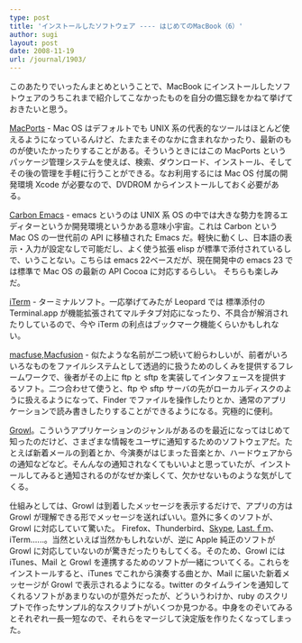 ```yaml
---
type: post
title: 'インストールしたソフトウェア ---- はじめてのMacBook（6）'
author: sugi
layout: post
date: 2008-11-19
url: /journal/1903/
---
```

このあたりでいったんまとめということで、MacBook にインストールしたソフトウェアのうちこれまで紹介してこなかったものを自分の備忘録をかねて挙げておきたいと思う。

<a href="http://www.macports.org/" onclick="_gaq.push(['_trackEvent', 'outbound-article', 'http://www.macports.org/', 'MacPorts']);" >MacPorts</a> - Mac OS はデフォルトでも UNIX 系の代表的なツールはほとんど使えるようになっているんけど、たまたまそのなかに含まれなかったり、最新のものが使いたかったりすることがある。そういうときにはこの MacPorts というパッケージ管理システムを使えば、検索、ダウンロード、インストール、そしてその後の管理を手軽に行うことができる。なお利用するには Mac OS 付属の開発環境 Xcode が必要なので、DVDROM からインストールしておく必要がある。

[Carbon Emacs][1] - emacs というのは UNIX 系 OS の中では大きな勢力を誇るエディターというか開発環境というかある意味小宇宙。これは Carbon という Mac OS の一世代前の API に移植された Emacs だ。軽快に動くし、日本語の表示・入力が設定なしで可能だし、よく使う拡張 elisp が標準で添付されているしで、いうことない。こちらは emacs 22ベースだが、現在開発中の emacs 23 では標準で Mac OS の最新の API Cocoa に対応するらしい。 そちらも楽しみだ。

<a href="http://iterm.sourceforge.net/" onclick="_gaq.push(['_trackEvent', 'outbound-article', 'http://iterm.sourceforge.net/', 'iTerm']);" >iTerm</a> - ターミナルソフト。一応挙げてみたが Leopard では 標準添付の Terminal.app が機能拡張されてマルチタブ対応になったり、不具合が解消されたりしているので、今や iTerm の利点はブックマーク機能くらいかもしれない。

<a href="http://code.google.com/p/macfuse/" onclick="_gaq.push(['_trackEvent', 'outbound-article', 'http://code.google.com/p/macfuse/', 'macfuse']);" >macfuse</a>,<a href="http://www.macfusionapp.org/" onclick="_gaq.push(['_trackEvent', 'outbound-article', 'http://www.macfusionapp.org/', 'Macfusion']);" >Macfusion</a> - 似たような名前が二つ続いて紛らわしいが、前者がいろいろなものをファイルシステムとして透過的に扱うためのしくみを提供するフレームワークで、後者がその上に ftp と sftp を実装してインタフェースを提供するソフト。二つ合わせて使うと、ftp や sftp サーバの先がローカルディスクのように扱えるようになって、Finder でファイルを操作したりとか、通常のアプリケーションで読み書きしたりすることができるようになる。究極的に便利。

<a href="http://growl.info/" onclick="_gaq.push(['_trackEvent', 'outbound-article', 'http://growl.info/', 'Growl']);" >Growl</a>。こういうアプリケーションのジャンルがあるのを最近になってはじめて知ったのだけど、さまざまな情報をユーザに通知するためのソフトウェアだ。たとえば新着メールの到着とか、今演奏がはじまった音楽とか、ハードウェアからの通知などなど。そんんなの通知されなくてもいいよと思っていたが、インストールしてみると通知されるのがなぜか楽しくて、欠かせないものような気がしてくる。

仕組みとしては、Growl は到着したメッセージを表示するだけで、アプリの方は Growl が理解できる形でメッセージを送ればいい。意外に多くのソフトが、Growl に対応していて驚いた。 Firefox、Thunderbird、<a href="http://www.skype.com/intl/ja/" onclick="_gaq.push(['_trackEvent', 'outbound-article', 'http://www.skype.com/intl/ja/', 'Skype']);" >Skype</a>, <a href="http://www.lastfm.jp/" onclick="_gaq.push(['_trackEvent', 'outbound-article', 'http://www.lastfm.jp/', 'Last.ｆｍ']);" >Last.ｆｍ</a>、iTerm......。当然といえば当然かもしれないが、逆に Apple 純正のソフトが Growl に対応していないのが驚きだったりもしてくる。そのため、Growl には iTunes、Mail と Growl を連携するためのソフトが一緒についてくる。これらをインストールすると、iTunes でこれから演奏する曲とか、Mail に届いた新着メッセージが Growl で表示されるようになる。twitter のタイムラインを通知してくれるソフトがあまりないのが意外だったが、どういうわけか、ruby のスクリプトで作ったサンプル的なスクリプトがいくつか見つかる。中身をのぞいてみるとそれぞれ一長一短なので、それらをマージして決定版を作りたくなってしまった。


 [1]: http://homepage.mac.com/zenitani/emacs-j.html
